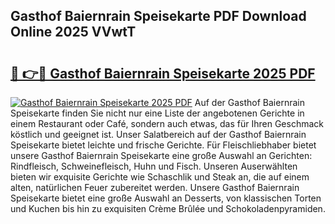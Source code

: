 ## Gasthof Baiernrain Speisekarte PDF Download Online 2025 VVwtT

# <h2><a href="http://gcdt8ui.nevu.top/?p=Gasthof+Baiernrain+Speisekarte">🔗 👉🔴 Gasthof Baiernrain Speisekarte 2025 PDF</a></h2>

[![Gasthof Baiernrain Speisekarte 2025 PDF](https://i.imgur.com/dBaPXMq.png)](http://gcdt8ui.nevu.top/?p=Gasthof+Baiernrain+Speisekarte)
Auf der Gasthof Baiernrain Speisekarte finden Sie nicht nur eine Liste der angebotenen Gerichte in einem Restaurant oder Café, sondern auch etwas, das für Ihren Geschmack köstlich und geeignet ist. Unser Salatbereich auf der Gasthof Baiernrain Speisekarte bietet leichte und frische Gerichte. Für Fleischliebhaber bietet unsere Gasthof Baiernrain Speisekarte eine große Auswahl an Gerichten: Rindfleisch, Schweinefleisch, Huhn und Fisch. Unseren Auserwählten bieten wir exquisite Gerichte wie Schaschlik und Steak an, die auf einem alten, natürlichen Feuer zubereitet werden. Unsere Gasthof Baiernrain Speisekarte bietet eine große Auswahl an Desserts, von klassischen Torten und Kuchen bis hin zu exquisiten Crème Brûlée und Schokoladenpyramiden.
